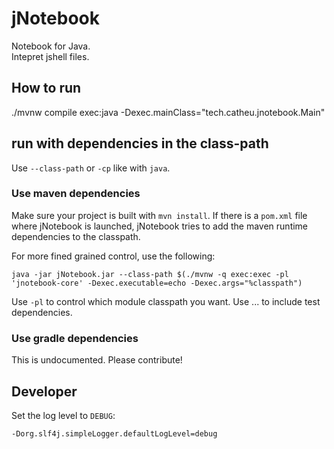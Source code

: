 # jNotebook

Notebook for Java.   
Intepret jshell files.

## How to run

./mvnw compile exec:java -Dexec.mainClass="tech.catheu.jnotebook.Main"


## run with dependencies in the class-path

Use `--class-path` or `-cp` like with `java`.

### Use maven dependencies
Make sure your project is built with `mvn install`.
If there is a `pom.xml` file where jNotebook is launched, jNotebook tries to add the maven runtime dependencies to the classpath.

For more fined grained control, use the following: 
```
java -jar jNotebook.jar --class-path $(./mvnw -q exec:exec -pl 'jnotebook-core' -Dexec.executable=echo -Dexec.args="%classpath")
```
Use `-pl` to control which module classpath you want. Use ... to include test dependencies.


### Use gradle dependencies
This is undocumented. Please contribute!

## Developer
Set the log level to `DEBUG`: 
```
-Dorg.slf4j.simpleLogger.defaultLogLevel=debug
```
